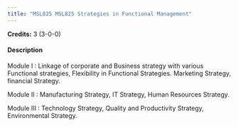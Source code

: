 ```yaml
---
title: "MSL825 MSL825 Strategies in Functional Management"
---
```

**Credits:** 3 (3-0-0)

#### Description
Module I : Linkage of corporate and Business strategy with various Functional strategies, Flexibility in Functional Strategies. Marketing Strategy, financial Strategy.

Module II : Manufacturing Strategy, IT Strategy, Human Resources Strategy.

Module III : Technology Strategy, Quality and Productivity Strategy, Environmental Strategy.